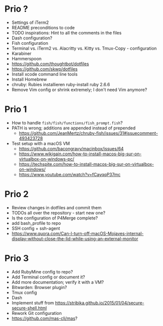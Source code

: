 # Prio ?

* Settings of iTerm2
* README preconditions to code
* TODO inspirations: Hint to all the comments in the files
* Dash configuration?
* Fish configuration
* Terminal vs. iTerm2 vs. Alacritty vs. Kitty vs. Tmux-Copy - configuration
* Karabiner
* Hammerspoon
* https://github.com/thoughtbot/dotfiles
* https://github.com/skwp/dotfiles
* Install xcode command line tools
* Install Homebrew
* chruby: Rubies installieren
  ruby-install ruby 2.6.6
* Remove Vim config or shrink extremely; I don't need Vim anymore?

# Prio 1

* How to handle `fish/fish/functions/fish_prompt.fish`?
* PATH is wrong; additions are appended instead of prepended
  * https://github.com/JeanMertz/chruby-fish/issues/31#issuecomment-493423728
* Test setup with a macOS VM
  * https://github.com/bacongravy/macinbox/issues/64
  * https://www.wikigain.com/how-to-install-macos-big-sur-on-virtualbox-on-windows-pc/
  * https://techspite.com/how-to-install-macos-big-sur-on-virtualbox-on-windows/
  * https://www.youtube.com/watch?v=fCayqqP37mc

# Prio 2

* Review changes in dotfiles and commit them
* TODOs all over the repository - start new one?
* Is the configuration of P4Merge complete?
* add bash_profile to repo
* SSH config + ssh-agent
* https://www.quora.com/Can-I-turn-off-macOS-Mojaves-internal-display-without-close-the-lid-while-using-an-external-monitor

# Prio 3

* Add RubyMine config to repo?
* Add Terminal config or document it?
* Add more documentation; verify it with a VM?
* Bitwarden: Browser plugin?
* Tmux config
* Dash
* Implement stuff from https://stribika.github.io/2015/01/04/secure-secure-shell.html
* Rework Git configuration
* https://github.com/mas-cli/mas?
